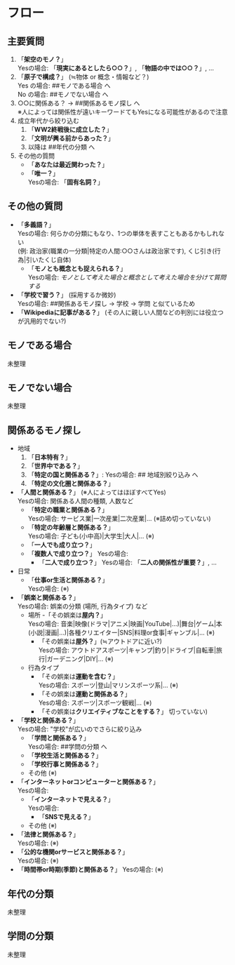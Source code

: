 # フロー

## 主要質問

1. 「**架空のモノ？**」  
  Yesの場合: 「**現実にあるとしたら○○？**」, 「**物語の中では○○？**」, ...
2. 「**原子で構成？**」 (≒物体 or 概念・情報など？)  
  Yes の場合: ##モノである場合 へ  
  No の場合: ##モノでない場合 へ
3. ○○に関係ある？ → ##関係あるモノ探し へ  
  ※人によっては関係性が遠いキーワードてもYesになる可能性があるので注意  
4. 成立年代から絞り込む
    1. 「**WW2終戦後に成立した？**」
    2. 「**文明が興る前からあった？**」
    3. 以降は ##年代の分類 へ
5. その他の質問
    - 「**あなたは最近関わった？**」
    - 「**唯一？**」  
      Yesの場合: 「**固有名詞？**」

## その他の質問

- 「**多義語？**」  
  Yesの場合: 何らかの分類にもなり、1つの単体を表すこともあるかもしれない  
  (例: 政治家(職業の一分類|特定の人間:○○さんは政治家です), くじ引き(行為|引いたくじ自体)  
  - 「**モノとも概念とも捉えられる？**」  
    Yesの場合: *モノとして考えた場合と概念として考えた場合を分けて質問する*
- 「**学校で習う？**」 (採用するか微妙)  
  Yesの場合: ##関係あるモノ探し → 学校 → 学問 と似ているため
- 「**Wikipediaに記事がある？**」 (その人に親しい人間などの判別には役立つが汎用的でない?)

## モノである場合

未整理

## モノでない場合

未整理

## 関係あるモノ探し

- 地域
  1. 「**日本特有？**」  
  2. 「**世界中である？**」
  3. 「**特定の国と関係ある？**」:
    Yesの場合: ## 地域別絞り込み へ
  4. 「**特定の文化圏と関係ある？**」
- 「**人間と関係ある？**」 (※人によってはほぼすべてYes)  
  Yesの場合: 関係ある人間の種類, 人数など  
  - 「**特定の職業と関係ある？**」  
    Yesの場合: サービス業|一次産業|二次産業|... (※詰め切っていない)
  - 「**特定の年齢層と関係ある？**」  
    Yesの場合: 子ども(小中高)|大学生|大人|... (※)
  - 「**一人でも成り立つ？**」
  - 「**複数人で成り立つ？**」
    Yesの場合:
    - 「**二人で成り立つ？**」
      Yesの場合: 「**二人の関係性が重要？**」, ...
- 日常
  - 「**仕事or生活と関係ある？**」  
    Yesの場合: (※)
- 「**娯楽と関係ある？**」  
  Yesの場合: 娯楽の分類 (場所, 行為タイプ) など
  - 場所
    -「その娯楽は**屋内？**」  
      Yesの場合: 音楽|映像(ドラマ|アニメ|映画|YouTube|...)|舞台|ゲーム|本(小説|漫画|...)|各種クリエイター|SNS|料理or食事|ギャンブル|... (※)
    - 「その娯楽は**屋外？**」(≒アウトドアに近い?)  
      Yesの場合: アウトドアスポーツ|キャンプ|釣り|ドライブ|自転車|旅行|ガーデニング|DIY|... (※)
  - 行為タイプ
    - 「その娯楽は**運動を含む？**」  
      Yesの場合: スポーツ|登山|マリンスポーツ系|... (※)
    - 「その娯楽は**運動と関係ある？**」  
      Yesの場合: スポーツ|スポーツ観戦|... (※)
    - 「その娯楽は**クリエイティブなことをする？**」
切っていない)
- 「**学校と関係ある？**」  
  Yesの場合: "学校"が広いのでさらに絞り込み
  - 「**学問と関係ある？**」  
    Yesの場合: ##学問の分類 へ
  - 「**学校生活と関係ある？**」
  - 「**学校行事と関係ある？**」
  - その他 (※)
- 「**インターネットorコンピューターと関係ある？**」  
  Yesの場合:
  - 「**インターネットで見える？**」  
    Yesの場合:
    - 「**SNSで見える？**」
  - その他 (※)
- 「**法律と関係ある？**」  
  Yesの場合: (※)
- 「**公的な機関orサービスと関係ある？**」  
  Yesの場合: (※)
- 「**時間帯or時期(季節)と関係ある？**」
  Yesの場合: (※)

## 年代の分類

未整理

## 学問の分類

未整理
